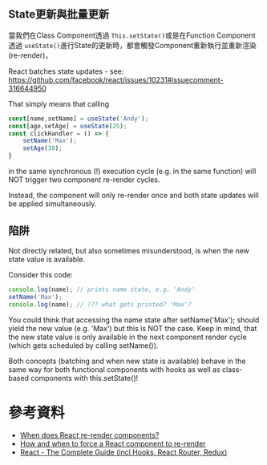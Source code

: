 ## State更新與批量更新


當我們在Class Component透過 `This.setState()`或是在Function Component透過 `useState()`進行State的更新時，都會觸發Component重新執行並重新渲染 (re-render)，

React batches state updates - see: https://github.com/facebook/react/issues/10231#issuecomment-316644950

That simply means that calling

```js
const[name,setName] = useState('Andy');
const[age,setAge] = useState(25);
const clickHandler = () => {
    setName('Max');
    setAge(30);
}
```

in the same synchronous (!) execution cycle (e.g. in the same function) will NOT trigger two component re-render cycles.

Instead, the component will only re-render once and both state updates will be applied simultaneously.


## 陷阱

Not directly related, but also sometimes misunderstood, is when the new state value is available.

Consider this code:

```js
console.log(name); // prints name state, e.g. 'Andy'
setName('Max');
console.log(name); // ??? what gets printed? 'Max'?
```

You could think that accessing the name state after setName('Max'); should yield the new value (e.g. 'Max') but this is NOT the case. Keep in mind, that the new state value is only available in the next component render cycle (which gets scheduled by calling setName()).

Both concepts (batching and when new state is available) behave in the same way for both functional components with hooks as well as class-based components with this.setState()!


# 參考資料
* [When does React re-render components?](https://felixgerschau.com/react-rerender-components/)
* [How and when to force a React component to re-render](https://blog.logrocket.com/how-when-to-force-react-component-re-render/)
* [React - The Complete Guide (incl Hooks, React Router, Redux)](https://www.udemy.com/course/react-the-complete-guide-incl-redux/)